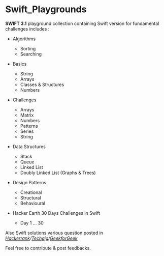 # Swift_Playgrounds

**SWIFT 3.1** playground collection containing Swift version for fundamental challenges includes :

* Algorithms
	- Sorting
	- Searching

* Basics
	- String
	- Arrays
	- Classes & Structures
	- Numbers

* Challenges
    - Arrays
    - Matrix
    - Numbers
    - Patterns
    - Series
    - String

* Data Structures
	- Stack
	- Queue
	- Linked List
	- Doubly Linked List (Graphs & Trees)

* Design Patterns
	- Creational
	- Structural
	- Behavioural

* Hacker Earth 30 Days Challenges in Swift
	- Day 1 … 30


Also Swift solutions various question posted in *[Hackerrank](https://www.hackerrank.com)/[Techgig](https://www.techgig.com/)/[GeekforGeek](http://www.geeksforgeeks.org/)*

Feel free to contribute & post feedbacks.
